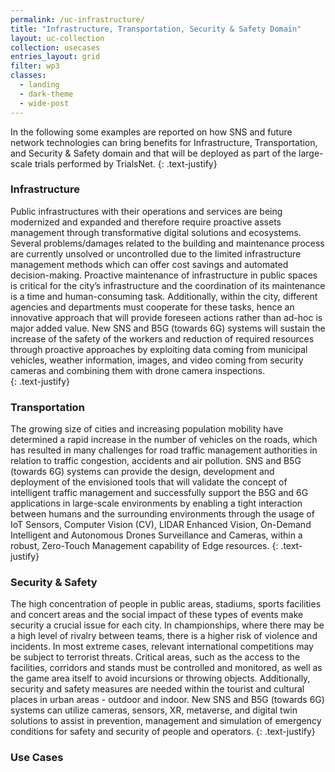 ```yaml
---
permalink: /uc-infrastructure/
title: "Infrastructure, Transportation, Security & Safety Domain"
layout: uc-collection
collection: usecases
entries_layout: grid
filter: wp3
classes:
  - landing
  - dark-theme
  - wide-post
---
```

In the following some examples are reported on how SNS and future network technologies can bring benefits for Infrastructure, Transportation, and Security & Safety domain and that will be deployed as part of the large-scale trials performed by TrialsNet. 
{: .text-justify}

### Infrastructure 

Public infrastructures with their operations and services are being modernized and expanded and therefore require proactive assets management through transformative digital solutions and ecosystems. Several problems/damages related to the building and maintenance process are currently unsolved or uncontrolled due to the limited infrastructure management methods which can offer cost savings and automated decision-making. Proactive maintenance of infrastructure in public spaces is critical for the city’s infrastructure and the coordination of its maintenance is a time and human-consuming task. Additionally, within the city, different agencies and departments must cooperate for these tasks, hence an innovative approach that will provide foreseen actions rather than ad-hoc is major added value. New SNS and B5G (towards 6G) systems will sustain the increase of the safety of the workers and reduction of required resources through proactive approaches by exploiting data coming from municipal vehicles, weather information, images, and video coming from security cameras and combining them with drone camera inspections.  
{: .text-justify}

### Transportation 

The growing size of cities and increasing population mobility have determined a rapid increase in the number of vehicles on the roads, which has resulted in many challenges for road traffic management authorities in relation to traffic congestion, accidents and air pollution. SNS and B5G (towards 6G) systems can provide the design, development and deployment of the envisioned tools that will validate the concept of intelligent traffic management and successfully support the B5G and 6G applications in large-scale environments by enabling a tight interaction between humans and the surrounding environments through the usage of IoT Sensors, Computer Vision (CV), LIDAR Enhanced Vision, On-Demand Intelligent and Autonomous Drones Surveillance and Cameras, within a robust, Zero-Touch Management capability of Edge resources. 
{: .text-justify}

### Security & Safety 

The high concentration of people in public areas, stadiums, sports facilities and concert areas and the social impact of these types of events make security a crucial issue for each city. In championships, where there may be a high level of rivalry between teams, there is a higher risk of violence and incidents. In most extreme cases, relevant international competitions may be subject to terrorist threats. Critical areas, such as the access to the facilities, corridors and stands must be controlled and monitored, as well as the game area itself to avoid incursions or throwing objects. Additionally, security and safety measures are needed within the tourist and cultural places in urban areas - outdoor and indoor. New SNS and B5G (towards 6G) systems can utilize cameras, sensors, XR, metaverse, and digital twin solutions to assist in prevention, management and simulation of emergency conditions for safety and security of people and operators. 
{: .text-justify}

### Use Cases 
